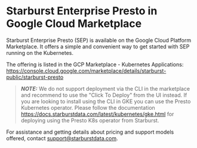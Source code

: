 # Starburst Enterprise Presto in Google Cloud Marketplace

Starburst Enterprise Presto (SEP) is available on the Google Cloud Platform
Marketplace. It offers a simple and convenient way to get started with SEP
running on the Kubernetes.

The offering is listed in the GCP Marketplace -
Kubernetes Applications: https://console.cloud.google.com/marketplace/details/starburst-public/starburst-presto

> **_NOTE:_** We do not support deployment via the CLI in the marketplace and recommend to use
the "Click To Deploy" from the UI instead. If you are looking to install using the CLI in GKE you
can use the Presto Kubernetes operator. Please follow the documentation
https://docs.starburstdata.com/latest/kubernetes/gke.html for deploying using the Presto K8s operator
from Starburst.

For assistance and getting details about pricing and support models offered, contact support@starburstdata.com.
